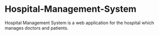 # Hospital-Management-System
Hospital Management System is a web application for the hospital which manages doctors and patients.
